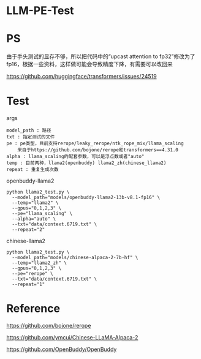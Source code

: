 # LLM-PE-Test

# PS

由于手头测试的显存不够，所以把代码中的“upcast attention to fp32”修改为了fp16，根据一些资料，这样做可能会导致精度下降，有需要可以改回来

https://github.com/huggingface/transformers/issues/24519

# Test

args
```
model_path : 路径
txt : 指定测试的文件
pe : pe类型，目前支持rerope/leaky_rerope/ntk_rope_mix/llama_scaling
    来自于https://github.com/bojone/rerope和transformers==4.31.0
alpha : llama_scaling的配套参数，可以是浮点数或者"auto"
temp : 目前两种，llama2(openbuddy) llama2_zh(chinese_llama2)
repeat : 重复生成次数
```

openbuddy-llama2
```shell
python llama2_test.py \
  --model_path="models/openbuddy-llama2-13b-v8.1-fp16" \
  --temp="llama2" \
  --gpus="0,1,2,3" \
  --pe="llama_scaling" \
  --alpha="auto" \
  --txt="data/context.6719.txt" \
  --repeat="2"
```

chinese-llama2
```shell
python llama2_test.py \
  --model_path="models/chinese-alpaca-2-7b-hf" \
  --temp="llama2_zh" \
  --gpus="0,1,2,3" \
  --pe="rerope" \
  --txt="data/context.6719.txt" \
  --repeat="1"
```

# Reference

https://github.com/bojone/rerope

https://github.com/ymcui/Chinese-LLaMA-Alpaca-2

https://github.com/OpenBuddy/OpenBuddy